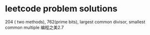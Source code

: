 # leetcode problem solutions
204 ( two methods), 762(prime bits), largest common divisor, smallest common multiple
编程之美2.7
